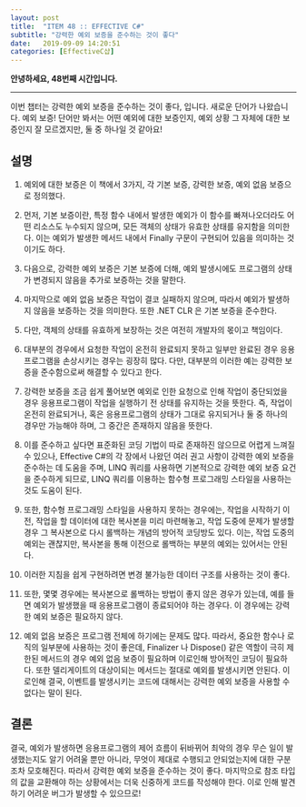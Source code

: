 ```yaml
---
layout: post
title:  "ITEM 48 :: EFFECTIVE C#"
subtitle: "강력한 예외 보증을 준수하는 것이 좋다"
date:   2019-09-09 14:20:51
categories: [EffectiveC샵]
---
```


**안녕하세요, 48번째 시간입니다.**

___

이번 챕터는 강력한 예외 보증을 준수하는 것이 좋다, 입니다.
새로운 단어가 나왔습니다. 예외 보증! 
단어만 봐서는 어떤 예외에 대한 보증인지, 예외 상황 그 자체에 대한 보증인지 잘 모르겠지만, 둘 중 하나일 것 같아요!

## 설명

1. 예외에 대한 보증은 이 책에서 3가지, 각 기본 보증, 강력한 보증, 예외 없음 보증으로 정의했다.

2. 먼저, 기본 보증이란, 특정 함수 내에서 발생한 예외가 이 함수를 빠져나오더라도 어떤 리소스도 누수되지 않으며, 모든 객체의 상태가 유효한 상태를 유지함을 의미한다. 이는 예외가 발생한 메서드 내에서 Finally 구문이 구현되어 있음을 의미하는 것이기도 하다.

3. 다음으로, 강력한 예외 보증은 기본 보증에 더해, 예외 발생시에도 프로그램의 상태가 변경되지 않음을 추가로 보증하는 것을 말한다. 

4. 마지막으로 예외 없음 보증은 작업이 결코 실패하지 않으며, 따라서 예외가 발생하지 않음을 보증하는 것을 의미한다. 또한 .NET CLR 은 기본 보증을 준수한다.


5. 다만, 객체의 상태를 유효하게 보장하는 것은 여전히 개발자의 몫이고 책임이다.

6. 대부분의 경우에서 요청한 작업이 온전히 완료되지 못하고 일부만 완료된 경우 응용프로그램을 손상시키는 경우는 굉장히 많다. 다만, 대부분의 이러한 예는 강력한 보증을 준수함으로써 해결할 수 있다고 한다.

7. 강력한 보증을 조금 쉽게 풀어보면 예외로 인한 요청으로 인해 작업이 중단되었을 경우 응용프로그램이 작업을 실행하기 전 상태를 유지하는 것을 뜻한다. 즉, 작업이 온전히 완료되거나, 혹은 응용프로그램의 상태가 그대로 유지되거나 둘 중 하나의 경우만 가능해야 하며, 그 중간은 존재하지 않음을 뜻한다.

8. 이를 준수하고 싶다면 표준화된 코딩 기법이 따로 존재하진 않으므로 어렵게 느껴질 수 있으나, Effective C#의 각 장에서 나왔던 여러 권고 사항이 강력한 예외 보증을 준수하는 데 도움을 주며, LINQ 쿼리를 사용하면 기본적으로 강력한 예외 보증 요건을 준수하게 되므로, LINQ 쿼리를 이용하는 함수형 프로그래밍 스타일을 사용하는 것도 도움이 된다.


9. 또한, 함수형 프로그래밍 스타일을 사용하지 못하는 경우에는, 작업을 시작하기 이전, 작업을 할 데이터에 대한 복사본을 미리 마련해놓고, 작업 도중에 문제가 발생할 경우 그 복사본으로 다시 롤백하는 개념의 방어적 코딩방도 있다. 이는, 작업 도중의 예외는 괜찮지만, 복사본을 통해 이전으로 롤백하는 부분의 예외는 있어서는 안된다.

10. 이러한 지침을 쉽게 구현하려면 변경 불가능한 데이터 구조를 사용하는 것이 좋다.

11. 또한, 몇몇 경우에는 복사본으로 롤백하는 방법이 좋지 않은 경우가 있는데, 예를 들면 예외가 발생했을 때 응용프로그램이 종료되어야 하는 경우다. 이 경우에는 강력한 예외 보증은 필요하지 않다.


12. 예외 없음 보증은 프로그램 전체에 하기에는 문제도 많다. 따라서, 중요한 함수나 로직의 일부분에 사용하는 것이 좋은데, Finalizer 나 Dispose() 같은 역할이 극히 제한된 메서드의 경우 예외 없음 보증이 필요하며 이로인해 방어적인 코딩이 필요하다. 또한 델리게이트의 대상이되는 메서드는 절대로 예외를 발생시키면 안된다. 이로인해 결국, 이벤트를 발생시키는 코드에 대해서는 강력한 예외 보증을 사용할 수 없다는 말이 된다.


## 결론
	
결국, 예외가 발생하면 응용프로그램의 제어 흐름이 뒤바뀌어 최악의 경우 무슨 일이 발생했는지도 알기 어려울 뿐만 아니라, 무엇이 제대로 수행되고 안되었는지에 대한 구분조차 모호해진다. 따라서 강력한 예외 보증을 준수하는 것이 좋다. 마지막으로 참조 타입의 값을 교환해야 하는 상황에서는 더욱 신중하게 코드를 작성해야 한다. 이로 인해 발견하기 어려운 버그가 발생할 수 있으므로!

